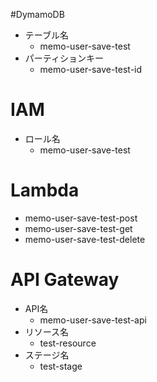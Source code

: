 #DymamoDB
-  テーブル名
    - memo-user-save-test
- パーティションキー
    - memo-user-save-test-id

# IAM
- ロール名
    - memo-user-save-test

# Lambda
- memo-user-save-test-post
- memo-user-save-test-get
- memo-user-save-test-delete

# API Gateway
- API名
    - memo-user-save-test-api
- リソース名
    - test-resource
- ステージ名
    - test-stage
